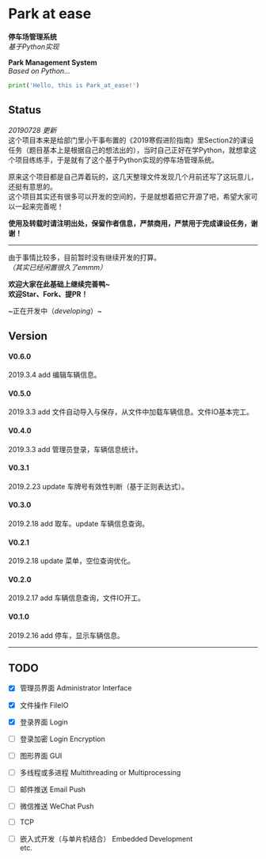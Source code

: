 # Park at ease
**停车场管理系统**  
_基于Python实现_  

**Park Management System**  
_Based on Python..._    


```python
print('Hello, this is Park_at_ease!')

```

## Status

_20190728 更新_  
这个项目本来是给部门里小干事布置的《2019寒假进阶指南》里Section2的课设任务（题目基本上是根据自己的想法出的），当时自己正好在学Python，就想拿这个项目练练手，于是就有了这个基于Python实现的停车场管理系统。  

原来这个项目都是自己弄着玩的，这几天整理文件发现几个月前还写了这玩意儿，还挺有意思的。  
这个项目其实还有很多可以开发的空间的，于是就想着把它开源了吧，希望大家可以一起来完善呢！  

__使用及转载时请注明出处，保留作者信息，严禁商用，严禁用于完成课设任务，谢谢！__  

---

由于事情比较多，目前暂时没有继续开发的打算。  
*（其实已经闲置很久了emmm）*  

**欢迎大家在此基础上继续完善鸭~**  
**欢迎Star、Fork、提PR！**

~正在开发中（_developing_）~  

## Version  

#### V0.6.0
2019.3.4 add 编辑车辆信息。
#### V0.5.0
2019.3.3 add 文件自动导入与保存，从文件中加载车辆信息。文件IO基本完工。
#### V0.4.0
2019.3.3 add 管理员登录，车辆信息统计。
#### V0.3.1
2019.2.23 update 车牌号有效性判断（基于正则表达式）。
#### V0.3.0
2019.2.18 add 取车。update 车辆信息查询。
#### V0.2.1
2019.2.18 update 菜单，空位查询优化。
#### V0.2.0
2019.2.17 add 车辆信息查询，文件IO开工。
#### V0.1.0 
2019.2.16 add 停车，显示车辆信息。





---
## TODO

- [x] 管理员界面 Administrator Interface  
- [x] 文件操作 FileIO
- [x] 登录界面 Login  
- [ ] 登录加密 Login Encryption
- [ ] 图形界面 GUI  
- [ ] 多线程或多进程 Multithreading or Multiprocessing  
- [ ] 邮件推送 Email Push  
- [ ] 微信推送 WeChat Push  
- [ ] TCP  
- [ ] 嵌入式开发（与单片机结合） Embedded Development  
    etc.  
   
